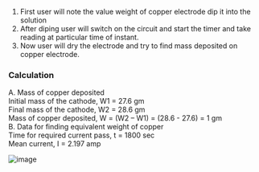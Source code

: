 <ol>
  <li>First user will note the value  weight of copper electrode  dip it into the solution<br> </li>
<li>After diping user will switch on the circuit and start the timer and take reading at particular time of instant. <br></li>
<li>Now user will dry the electrode and try to find mass deposited on copper electrode. <br></li>
</ol>
<h3> Calculation </h3>



A. Mass of copper deposited <br>
Initial mass of the cathode, W1 = 27.6 gm<br>
Final mass of the cathode, W2 = 28.6 gm<br>
Mass of copper deposited, W = (W2 – W1) = (28.6 - 27.6) = 1 gm<br>
B. Data for finding equivalent weight of copper<br>
Time for required current pass, t = 1800 sec<br>
Mean current, I = 2.197 amp<br>

![image](https://user-images.githubusercontent.com/72906969/217495721-4c7e0522-687c-4a09-a997-970c37704b8b.png)
